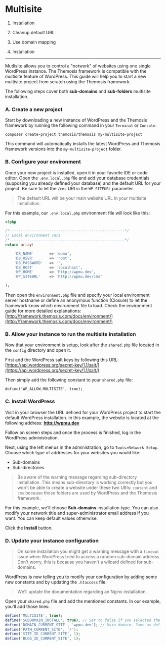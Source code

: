 Multisite
=========

1. Installation
2. Cleanup default URL
3. Use domain mapping

1. Installation
---------------

Mutlisite allows you to control a "network" of websites using one single WordPress instance. The Themosis framework is compatible with the multisite feature of WordPress. This guide will help you to start a new multisite project from scratch using the Themosis framework.

The following steps cover both **sub-domains** and **sub-folders** multisite installation.

### A. Create a new project

Start by downloading a new instance of WordPress and the Themosis framework by running the following command in your `Terminal` or `Console`:

```
composer create-project themosis/themosis my-multisite-project
```

This command will automatically installs the latest WordPress and Themosis framework versions into the `my-multisite-project` folder.

### B. Configure your environment

Once your new project is installed, open it in your favorite IDE or code editor. Open the `.env.local.php` file and add your database credentials (supposing you already defined your database) and the default URL for your project. Be sure to let the `/cms` URI in the `WP_SITEURL` parameter.

> The default URL will be your main website URL in your multisite installation.

For this example, our `.env.local.php` environment file will look like this:

```php
<?php

/*----------------------------------------------------*/
// Local environment vars
/*----------------------------------------------------*/
return array(

    'DB_NAME'       => 'wpmu',
    'DB_USER'       => 'root',
    'DB_PASSWORD'   => '',
    'DB_HOST'       => 'localhost',
    'WP_HOME'       => 'http://wpmu.dev',
    'WP_SITEURL'    => 'http://wpmu.dev/cms'

);
```
Then open the `environment.php` file and specify your local environment server hostname or define an anonymous function (Closure) to let the framework know which environment file to load. Check the environment guide for more detailed explanations: [http://framework.themosis.com/docs/environment/](http://framework.themosis.com/docs/environment/)

### B. Allow your instance to run the multisite installation

Now that your environment is setup, look after the `shared.php` file located in the `config` directory and open it.

First add the WordPress salt keys by following this URL: [https://api.wordpress.org/secret-key/1.1/salt/](https://api.wordpress.org/secret-key/1.1/salt/)

Then simply add the following constant to your `shared.php` file:

```
define('WP_ALLOW_MULTISITE', true);
```

### C. Install WordPress

Visit in your browser the URL defined for your WordPress project to start the default WordPress installation. In this example, the website is located at the following address: **http://wpmu.dev**

Follow on screen steps and once the process is finished, log in the WordPress administration.

Next, using the left menus in the administration, go to `Tools>Network Setup`. Choose which type of addresses for your websites you would like:
- Sub-domains
- Sub-directories

> Be aware of the warning message regarding sub-directory installation. This means sub-directory is working correctly but you won't be able to create a website under these two URIs: `content` and `cms` because those folders are used by WordPress and the Themosis framework.

For this example, we'll choose **Sub-domains** installation type. You can also modify your network title and super-administrator email address if you want. You can keep default values otherwise.

Click the **Install** button.

### D. Update your instance configuration

> On some installation you might get a warning message with a `timeout` issue when WordPress tried to access a random sub-domain address. Don't worry, this is because you haven't a wilcard defined for sub-domains.

WordPress is now telling you to modify your configuration by adding some new constants and by updating the `.htaccess` file.

> We'll update the documentation regarding an Nginx installation.

Open your `shared.php` file and add the mentioned constants. In our example, you'll add those lines:

```php
define('MULTISITE', true);
define('SUBDOMAIN_INSTALL', true); // Set to false if you selected the "Sub-directories" installation.
define('DOMAIN_CURRENT_SITE', 'wpmu.dev'); // Main domain. Same as defined in your .env file without the http protocol.
define('PATH_CURRENT_SITE', '/');
define('SITE_ID_CURRENT_SITE', 1);
define('BLOG_ID_CURRENT_SITE', 1);
```